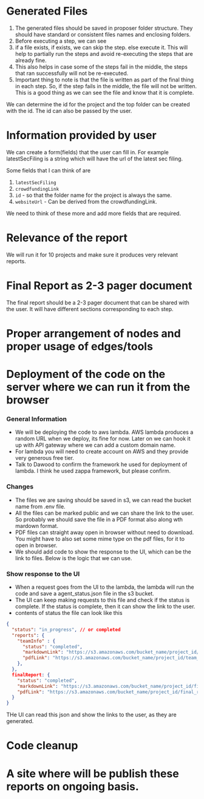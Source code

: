 # Generated Files
1. The generated files should be saved in proposer folder structure. They should have standard or consistent files names
and enclosing folders. 
2. Before executing a step, we can see
3. if a file exists, if exists, we can skip the step. else execute it. This will 
help to partially run the steps and avoid re-executing the steps that are already fine.
3. This also helps in case some of the steps fail in the middle, the steps that ran successfully will not be re-executed.
4. Important thing to note is that the file is written as part of the final thing in each step. So, if the step fails in the middle,
the file will not be written. This is a good thing as we can see the file and know that it is complete.

We can determine the id for the project and the top folder can be created with the id. The id can also be passed by the user.

# Information provided by user
We can create a form(fields) that the user can fill in. For example latestSecFiling is a string which will have the url of the latest sec filing.

Some fields that I can think of are

1. `latestSecFiling`
2. `crowdfundingLink`
3. `id` - so that the folder name for the project is always the same.
4. `websiteUrl` - Can be derived from the crowdfundingLink. 


We need to think of these more and add more fields that are required.


# Relevance of the report
We will run it for 10 projects and make sure it produces very relevant reports. 

# Final Report as 2-3 pager document
The final report should be a 2-3 pager document that can be shared with the user. It will have different sections 
corresponding to each step. 

# Proper arrangement of nodes and proper usage of edges/tools

# Deployment of the code on the server where we can run it from the browser
### General Information
- We will be deploying the code to aws lambda. AWS lambda produces a random URL when we deploy, its fine for now. Later
on we can hook it up with API gateway where we can add a custom domain name.
- For lambda you will need to create account on AWS and they provide very generous free tier.
- Talk to Dawood to confirm the framework he used for deployment of lambda. I think he used zappa framework, but please confirm.

### Changes
- The files we are saving should be saved in s3, we can read the bucket name from .env file.
- All the files can be marked public and we can share the link to the user. So probably we should save the file in a PDF format also along wth mardown format.
- PDF files can straight away open in browser without need to download. You might have to also set some mime type on the pdf files, for it to open in browser.
- We should add code to show the response to the UI, which can be the link to files. Below is the logic that we can use.

### Show response to the UI
- When a request goes from the UI to the lambda, the lambda will run the code and save a agent_status.json file in the s3 bucket.
- The UI can keep making requests to this file and check if the status is complete. If the status is complete, then it can show the link to the user.
- contents of status the file can look like this

```json
{
  "status": "in_progress", // or completed
  "reports": {
    "teamInfo" : {
      "status": "completed",
      "markdownLink": "https://s3.amazonaws.com/bucket_name/project_id/team_info.md",
      "pdfLink": "https://s3.amazonaws.com/bucket_name/project_id/team_info.pdf",
    },
  },
  finalReport: {
    "status": "completed",
    "markdownLink": "https://s3.amazonaws.com/bucket_name/project_id/final_report.md",
    "pdfLink": "https://s3.amazonaws.com/bucket_name/project_id/final_report.pdf",
  }
}
```

THe UI can read this json and show the links to the user, as they are generated.



# Code cleanup

# A site where will be publish these reports on ongoing basis.


